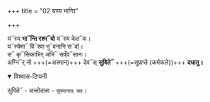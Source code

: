 +++
title = "02 यस्य भान्ति"

+++

य᳓स्य **भा᳓न्ति रश्म᳓यो** य᳓स्य केत᳓वः।  
य᳓स्येमा᳓ वि᳓श्वा भु᳓वनानि स᳓र्वा।  
स᳓ कृ᳓त्तिकाभिर् अभि᳓ सव्ँव᳓सानः।  
अग्नि᳓र् नो +++(=अस्मान्)+++ देव᳓स् **सुविते᳓** +++(=सुप्राप्ते {कर्मफले})+++ **दधातु**॥  

<details open><summary>विश्वास-टिप्पनी</summary>

सुविते᳓ - अन्तोदात्तः - `सूपमानात् क्तः`। 
</details>

